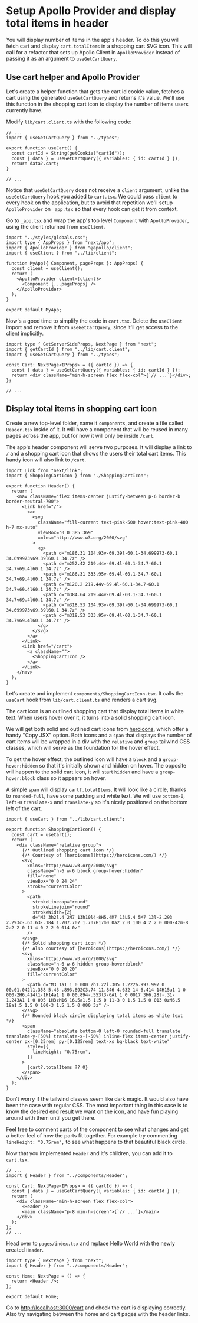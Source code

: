 # Setup Apollo Provider and display total items in header

You will display number of items in the app's header. To do this you will fetch cart and display `cart.totalItems` in a shopping cart SVG icon. This will call for a refactor that sets up Apollo Client in `ApolloProvider` instead of passing it as an argument to `useGetCartQuery`.

## Use cart helper and Apollo Provider

Let's create a helper function that gets the cart id cookie value, fetches a cart using the generated `useGetCartQuery` and returns it's value. We'll use this function in the shopping cart icon to display the number of items users currently have.

Modify `lib/cart.client.ts` with the following code:

```tsx
// ...
import { useGetCartQuery } from "../types";

export function useCart() {
  const cartId = String(getCookie("cartId"));
  const { data } = useGetCartQuery({ variables: { id: cartId } });
  return data?.cart;
}

// ...
```

Notice that `useGetCartQuery` does not receive a `client` argument, unlike the `useGetCartQuery` hook you added to `cart.tsx`. We could pass `client` to every hook on the application, but to avoid that repetition we'll setup `ApolloProvider` on `_app.tsx` so that every hook can get it from context.

Go to `_app.tsx` and wrap the app's top level `Component` with `ApolloProvider`, using the client returned from `useClient`.

```tsx
import "../styles/globals.css";
import type { AppProps } from "next/app";
import { ApolloProvider } from "@apollo/client";
import { useClient } from "../lib/client";

function MyApp({ Component, pageProps }: AppProps) {
  const client = useClient();
  return (
    <ApolloProvider client={client}>
      <Component {...pageProps} />
    </ApolloProvider>
  );
}

export default MyApp;
```

Now's a good time to simplify the code in `cart.tsx`. Delete the `useClient` import and remove it from `useGetCartQuery`, since it'll get access to the client implicitly.

```tsx
import type { GetServerSideProps, NextPage } from "next";
import { getCartId } from "../lib/cart.client";
import { useGetCartQuery } from "../types";

const Cart: NextPage<IProps> = ({ cartId }) => {
  const { data } = useGetCartQuery({ variables: { id: cartId } });
  return <div className="min-h-screen flex flex-col">{`// ...`}</div>;
};

// ...
```

## Display total items in shopping cart icon

Create a new top-level folder, name it `components`, and create a file called `Header.tsx` inside of it. It will have a component that will be reused in many pages across the app, but for now it will only be inside `/cart`.

The app's header component will serve two purposes. It will display a link to `/` and a shopping cart icon that shows the users their total cart items. This handy icon will also link to `/cart`.

```tsx
import Link from "next/link";
import { ShoppingCartIcon } from "./ShoppingCartIcon";

export function Header() {
  return (
    <nav className="flex items-center justify-between p-6 border-b border-neutral-700">
      <Link href="/">
        <a>
          <svg
            className="fill-current text-pink-500 hover:text-pink-400 h-7 mx-auto"
            viewBox="0 0 385 369"
            xmlns="http://www.w3.org/2000/svg"
          >
            <g>
              <path d="m186.31 104.93v-69.39l-60.1-34.699973-60.1 34.699973v69.39l60.1 34.7z" />
              <path d="m252.42 219.44v-69.4l-60.1-34.7-60.1 34.7v69.4l60.1 34.7z" />
              <path d="m186.31 333.95v-69.4l-60.1-34.7-60.1 34.7v69.4l60.1 34.7z" />
              <path d="m120.2 219.44v-69.4l-60.1-34.7-60.1 34.7v69.4l60.1 34.7z" />
              <path d="m384.64 219.44v-69.4l-60.1-34.7-60.1 34.7v69.4l60.1 34.7z" />
              <path d="m318.53 104.93v-69.39l-60.1-34.699973-60.1 34.699973v69.39l60.1 34.7z" />
              <path d="m318.53 333.95v-69.4l-60.1-34.7-60.1 34.7v69.4l60.1 34.7z" />
            </g>
          </svg>
        </a>
      </Link>
      <Link href="/cart">
        <a className="">
          <ShoppingCartIcon />
        </a>
      </Link>
    </nav>
  );
}
```

Let's create and implement `components/ShoppingCartIcon.tsx`. It calls the `useCart` hook from `lib/cart.client.ts` and renders a cart svg.

The cart icon is an outlined shopping cart that display total items in white text. When users hover over it, it turns into a solid shopping cart icon.

We will get both solid and outlined cart icons from [heroicons](https://heroicons.com/), which offer a handy "Copy JSX" option. Both icons and a `span` that displays the number of cart items will be wrapped in a div with the `relative` and `group` tailwind CSS classes, which will serve as the foundation for the hover effect.

To get the hover effect, the outlined icon will have a `block` and a `group-hover:hidden` so that it's initially shown and hidden on hover. The opposite will happen to the solid cart icon, it will start `hidden` and have a `group-hover:block` class so it appears on hover.

A simple `span` will display `cart?.totalItems`. It will look like a circle, thanks to `rounded-full`, have some padding and white text. We will use `bottom-0`, `left-0` `translate-x` and `translate-y` so it's nicely positioned on the bottom left of the cart.

```tsx
import { useCart } from "../lib/cart.client";

export function ShoppingCartIcon() {
  const cart = useCart();
  return (
    <div className="relative group">
      {/* Outlined shopping cart icon */}
      {/* Courtesy of [heroicons](https://heroicons.com/) */}
      <svg
        xmlns="http://www.w3.org/2000/svg"
        className="h-6 w-6 block group-hover:hidden"
        fill="none"
        viewBox="0 0 24 24"
        stroke="currentColor"
      >
        <path
          strokeLinecap="round"
          strokeLinejoin="round"
          strokeWidth={2}
          d="M3 3h2l.4 2M7 13h10l4-8H5.4M7 13L5.4 5M7 13l-2.293 2.293c-.63.63-.184 1.707.707 1.707H17m0 0a2 2 0 100 4 2 2 0 000-4zm-8 2a2 2 0 11-4 0 2 2 0 014 0z"
        />
      </svg>
      {/* Solid shopping cart icon */}
      {/* Also courtesy of [heroicons](https://heroicons.com/) */}
      <svg
        xmlns="http://www.w3.org/2000/svg"
        className="h-6 w-6 hidden group-hover:block"
        viewBox="0 0 20 20"
        fill="currentColor"
      >
        <path d="M3 1a1 1 0 000 2h1.22l.305 1.222a.997.997 0 00.01.042l1.358 5.43-.893.892C3.74 11.846 4.632 14 6.414 14H15a1 1 0 000-2H6.414l1-1H14a1 1 0 00.894-.553l3-6A1 1 0 0017 3H6.28l-.31-1.243A1 1 0 005 1H3zM16 16.5a1.5 1.5 0 11-3 0 1.5 1.5 0 013 0zM6.5 18a1.5 1.5 0 100-3 1.5 1.5 0 000 3z" />
      </svg>
      {/* Rounded black circle displaying total items as white text */}
      <span
        className="absolute bottom-0 left-0 rounded-full translate translate-y-[50%] translate-x-[-50%] inline-flex items-center justify-center px-[0.25rem] py-[0.125rem] text-xs bg-black text-white"
        style={{
          lineHeight: "0.75rem",
        }}
      >
        {cart?.totalItems ?? 0}
      </span>
    </div>
  );
}
```

Don't worry if the tailwind classes seem like dark magic. It would also have been the case with regular CSS. The most important thing in this case is to know the desired end result we want on the icon, and have fun playing around with them until you get there.

Feel free to comment parts of the component to see what changes and get a better feel of how the parts fit together. For example try commenting `lineHeight: "0.75rem",` to see what happens to that beautiful black circle.

Now that you implemented `Header` and it's children, you can add it to `cart.tsx`.

```tsx
// ...
import { Header } from "../components/Header";

const Cart: NextPage<IProps> = ({ cartId }) => {
  const { data } = useGetCartQuery({ variables: { id: cartId } });
  return (
    <div className="min-h-screen flex flex-col">
      <Header />
      <main className="p-8 min-h-screen">{`// ...`}</main>
    </div>
  );
};
// ...
```

Head over to `pages/index.tsx` and replace Hello World with the newly created `Header`.

```tsx
import type { NextPage } from "next";
import { Header } from "../components/Header";

const Home: NextPage = () => {
  return <Header />;
};

export default Home;
```

Go to [http://localhost:3000/cart](http://localhost:3000/cart) and check the cart is displaying correctly. Also try navigating between the home and cart pages with the header links.
